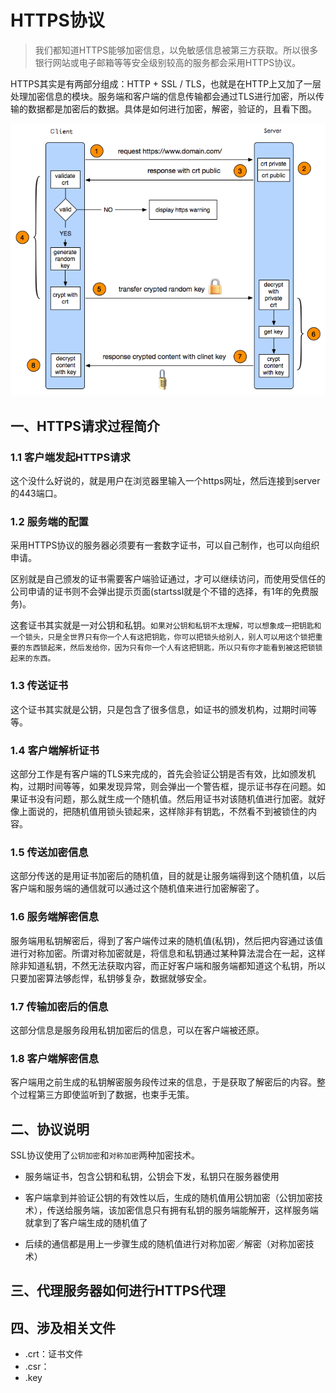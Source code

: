 # HTTPS协议

> 我们都知道HTTPS能够加密信息，以免敏感信息被第三方获取。所以很多银行网站或电子邮箱等等安全级别较高的服务都会采用HTTPS协议。


HTTPS其实是有两部分组成：HTTP + SSL / TLS，也就是在HTTP上又加了一层处理加密信息的模块。服务端和客户端的信息传输都会通过TLS进行加密，所以传输的数据都是加密后的数据。具体是如何进行加密，解密，验证的，且看下图。

<img src="./img/https.png">

## 一、HTTPS请求过程简介

### 1.1 客户端发起HTTPS请求

这个没什么好说的，就是用户在浏览器里输入一个https网址，然后连接到server的443端口。

### 1.2 服务端的配置

采用HTTPS协议的服务器必须要有一套数字证书，可以自己制作，也可以向组织申请。

区别就是自己颁发的证书需要客户端验证通过，才可以继续访问，而使用受信任的公司申请的证书则不会弹出提示页面(startssl就是个不错的选择，有1年的免费服务)。

这套证书其实就是一对公钥和私钥。`如果对公钥和私钥不太理解，可以想象成一把钥匙和一个锁头，只是全世界只有你一个人有这把钥匙，你可以把锁头给别人，别人可以用这个锁把重要的东西锁起来，然后发给你，因为只有你一个人有这把钥匙，所以只有你才能看到被这把锁锁起来的东西。`

### 1.3 传送证书

这个证书其实就是公钥，只是包含了很多信息，如证书的颁发机构，过期时间等等。


### 1.4 客户端解析证书

这部分工作是有客户端的TLS来完成的，首先会验证公钥是否有效，比如颁发机构，过期时间等等，如果发现异常，则会弹出一个警告框，提示证书存在问题。如果证书没有问题，那么就生成一个随机值。然后用证书对该随机值进行加密。就好像上面说的，把随机值用锁头锁起来，这样除非有钥匙，不然看不到被锁住的内容。

### 1.5 传送加密信息

这部分传送的是用证书加密后的随机值，目的就是让服务端得到这个随机值，以后客户端和服务端的通信就可以通过这个随机值来进行加密解密了。

### 1.6 服务端解密信息

服务端用私钥解密后，得到了客户端传过来的随机值(私钥)，然后把内容通过该值进行对称加密。所谓对称加密就是，将信息和私钥通过某种算法混合在一起，这样除非知道私钥，不然无法获取内容，而正好客户端和服务端都知道这个私钥，所以只要加密算法够彪悍，私钥够复杂，数据就够安全。

### 1.7 传输加密后的信息

这部分信息是服务段用私钥加密后的信息，可以在客户端被还原。

### 1.8 客户端解密信息

客户端用之前生成的私钥解密服务段传过来的信息，于是获取了解密后的内容。整个过程第三方即使监听到了数据，也束手无策。




## 二、协议说明

SSL协议使用了`公钥加密`和`对称加密`两种加密技术。

* 服务端证书，包含公钥和私钥，公钥会下发，私钥只在服务器使用

* 客户端拿到并验证公钥的有效性以后，生成的随机值用公钥加密（公钥加密技术），传送给服务端，该加密信息只有拥有私钥的服务端能解开，这样服务端就拿到了客户端生成的随机值了

* 后续的通信都是用上一步骤生成的随机值进行对称加密／解密（对称加密技术）



## 三、代理服务器如何进行HTTPS代理


## 四、涉及相关文件

* .crt：证书文件
* .csr：
* .key

